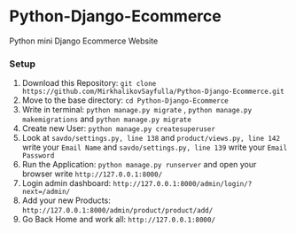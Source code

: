 # Python-Django-Ecommerce

Python mini Django Ecommerce Website

### Setup
1. Download this Repository: `git clone https://github.com/MirkhalikovSayfulla/Python-Django-Ecommerce.git`
2. Move to the base directory: `cd Python-Django-Ecommerce`
3. Write in terminal: `python manage.py migrate` , `python manage.py makemigrations` and `python manage.py migrate`
4. Create new User: `python manage.py createsuperuser`
5. Look at `savdo/settings.py, line 138` and `product/views.py, line 142` write your `Email Name` and `savdo/settings.py, line 139` write your `Email Password`
6. Run the Application: `python manage.py runserver` and open your browser write `http://127.0.0.1:8000/`
7. Login admin dashboard: `http://127.0.0.1:8000/admin/login/?next=/admin/` 
8. Add your new Products: `http://127.0.0.1:8000/admin/product/product/add/`
9. Go Back Home and work all: `http://127.0.0.1:8000/`
